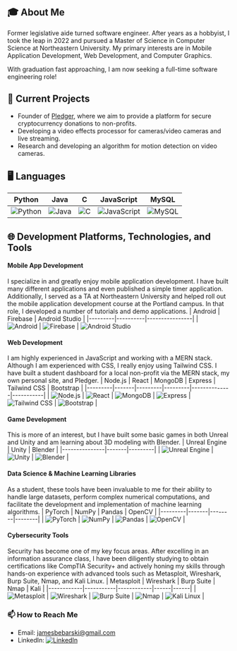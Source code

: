 ## 🎓 About Me
Former legislative aide turned software engineer. After years as a hobbyist, I took the leap in 2022 and pursued a Master of Science in Computer Science at Northeastern University. My primary interests are in Mobile Application Development, Web Development, and Computer Graphics. 

With graduation fast approaching, I am now seeking a full-time software engineering role!

## 🔭 Current Projects
- Founder of [Pledger](https://pledger.pro), where we aim to provide a platform for secure cryptocurrency donations to non-profits.
- Developing a video effects processor for cameras/video cameras and live streaming.
- Research and developing an algorithm for motion detection on video cameras. 

## 🖥️ Languages
| Python | Java | C | JavaScript | MySQL |
|--------|------|---|------------|-------|
| ![Python](https://img.icons8.com/?size=100&id=13441&format=png&color=000000) | ![Java](https://img.icons8.com/?size=100&id=13679&format=png&color=000000) | ![C](https://img.icons8.com/?size=100&id=40670&format=png&color=000000) | ![JavaScript](https://img.icons8.com/?size=100&id=108784&format=png&color=000000) | ![MySQL](https://img.icons8.com/?size=100&id=UFXRpPFebwa2&format=png&color=000000) |

## 🌐 Development Platforms, Technologies, and Tools

#### Mobile App Development
I specialize in and greatly enjoy mobile application development. I have built many different applications and even published a simple timer application. Additionally, I served as a TA at Northeastern University and helped roll out the mobile application development course at the Portland campus. In that role, I developed a number of tutorials and demo applications.
| Android | Firebase | Android Studio |
|---------|----------|----------------|
| ![Android](https://img.icons8.com/?size=100&id=17836&format=png&color=000000) | ![Firebase](https://img.icons8.com/?size=100&id=62452&format=png&color=000000) | ![Android Studio](https://img.icons8.com/?size=100&id=04OFrkjznvcd&format=png&color=000000)

#### Web Development
I am highly experienced in JavaScript and working with a MERN stack. Although I am experienced with CSS, I really enjoy using Tailwind CSS. I have built a student dashboard for a local non-profit via the MERN stack, my own personal site, and Pledger.
| Node.js | React | MongoDB | Express | Tailwind CSS | Bootstrap |
|---------|-------|---------|---------|--------------|-----------|
| ![Node.js](https://img.icons8.com/?size=100&id=54087&format=png&color=000000) | ![React](https://img.icons8.com/?size=100&id=NfbyHexzVEDk&format=png&color=000000) | ![MongoDB](https://img.icons8.com/?size=100&id=bosfpvRzNOG8&format=png&color=000000) | ![Express](https://img.icons8.com/?size=100&id=2ZOaTclOqD4q&format=png&color=000000) | ![Tailwind CSS](https://img.icons8.com/?size=100&id=WoopfRcDj3RF&format=png&color=000000) | ![Bootstrap](https://img.icons8.com/?size=100&id=84710&format=png&color=000000) |

#### Game Development
This is more of an interest, but I have built some basic games in both Unreal and Unity and am learning about 3D modeling with Blender.
| Unreal Engine | Unity | Blender |
|---------------|-------|---------|
| ![Unreal Engine](https://img.icons8.com/?size=100&id=34301&format=png&color=000000) | ![Unity](https://img.icons8.com/?size=100&id=IPzemd2v4Ubj&format=png&color=000000) | ![Blender](https://img.icons8.com/?size=100&id=65231&format=png&color=000000) |

#### Data Science & Machine Learning Libraries
As a student, these tools have been invaluable to me for their ability to handle large datasets, perform complex numerical computations, and facilitate the development and implementation of machine learning algorithms.
| PyTorch | NumPy | Pandas | OpenCV |
|---------|-------|--------|--------|
| ![PyTorch](https://img.icons8.com/?size=100&id=jH4BpkMnRrU5&format=png&color=000000) | ![NumPy](https://img.icons8.com/?size=100&id=aR9CXyMagKIS&format=png&color=000000) | ![Pandas](https://img.icons8.com/?size=100&id=xSkewUSqtErH&format=png&color=000000) | ![OpenCV](https://img.icons8.com/?size=100&id=bpip0gGiBLT1&format=png&color=000000) |

#### Cybersecurity Tools
Security has become one of my key focus areas. After excelling in an information assurance class, I have been diligently studying to obtain certifications like CompTIA Security+ and actively honing my skills through hands-on experience with advanced tools such as Metasploit, Wireshark, Burp Suite, Nmap, and Kali Linux.
| Metasploit | Wireshark | Burp Suite | Nmap | Kali |
|------------|-----------|------------|------|------|
| ![Metasploit](https://img.icons8.com/?size=100&id=PW0ChfedZvTh&format=png&color=000000) | ![Wireshark](https://img.icons8.com/?size=100&id=rOHcpTUtCTjr&format=png&color=000000) | ![Burp Suite](https://img.icons8.com/?size=100&id=41078&format=png&color=000000) | ![Nmap](https://img.icons8.com/?size=100&id=9b5wowKIlo9d&format=png&color=000000) | ![Kali Linux](https://img.icons8.com/?size=100&id=101665&format=png&color=000000) |

### 📫 How to Reach Me
- Email: [jamesbebarski@gmail.com](mailto:jamesbebarski@gmail.com)
- LinkedIn: [![LinkedIn](https://img.icons8.com/color/48/000000/linkedin.png)](https://www.linkedin.com/in/jimbebarski/)


